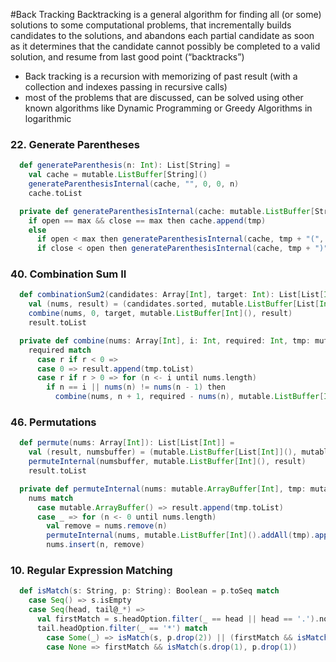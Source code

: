 #Back Tracking
Backtracking is a general algorithm for finding all (or some) solutions to some computational problems, that incrementally builds candidates to the solutions, and abandons each partial candidate as soon as it determines that the candidate cannot possibly be completed to a valid solution, and resume from last good point (“backtracks”)
- Back tracking is a recursion with memorizing of past result (with a collection and indexes passing in recursive calls) 
- most of the problems that are discussed, can be solved using other known algorithms like Dynamic Programming or Greedy Algorithms in logarithmic

### 22. Generate Parentheses
```scala
  def generateParenthesis(n: Int): List[String] =
    val cache = mutable.ListBuffer[String]()
    generateParenthesisInternal(cache, "", 0, 0, n)
    cache.toList

  private def generateParenthesisInternal(cache: mutable.ListBuffer[String], tmp: String, open: Int, close: Int, max: Int): Unit =
    if open == max && close == max then cache.append(tmp)
    else
      if open < max then generateParenthesisInternal(cache, tmp + "(", open + 1, close, max)
      if close < open then generateParenthesisInternal(cache, tmp + ")", open, close + 1, max)
```

### 40. Combination Sum II
```scala
  def combinationSum2(candidates: Array[Int], target: Int): List[List[Int]] =
    val (nums, result) = (candidates.sorted, mutable.ListBuffer[List[Int]]())
    combine(nums, 0, target, mutable.ListBuffer[Int](), result)
    result.toList

  private def combine(nums: Array[Int], i: Int, required: Int, tmp: mutable.ListBuffer[Int], result: mutable.ListBuffer[List[Int]]): Unit =
    required match
      case r if r < 0 =>
      case 0 => result.append(tmp.toList)
      case r if r > 0 => for (n <- i until nums.length)
        if n == i || nums(n) != nums(n - 1) then
          combine(nums, n + 1, required - nums(n), mutable.ListBuffer[Int]().addAll(tmp).append(nums(n)), result)
```

### 46. Permutations
```scala
  def permute(nums: Array[Int]): List[List[Int]] =
    val (result, numsbuffer) = (mutable.ListBuffer[List[Int]](), mutable.ArrayBuffer[Int]().addAll(nums))
    permuteInternal(numsbuffer, mutable.ListBuffer[Int](), result)
    result.toList

  private def permuteInternal(nums: mutable.ArrayBuffer[Int], tmp: mutable.ListBuffer[Int], result: mutable.ListBuffer[List[Int]]): Unit =
    nums match
      case mutable.ArrayBuffer() => result.append(tmp.toList)
      case _ => for (n <- 0 until nums.length)
        val remove = nums.remove(n)
        permuteInternal(nums, mutable.ListBuffer[Int]().addAll(tmp).append(remove), result)
        nums.insert(n, remove)
```

### 10. Regular Expression Matching
```scala
  def isMatch(s: String, p: String): Boolean = p.toSeq match
    case Seq() => s.isEmpty
    case Seq(head, tail@_*) =>
      val firstMatch = s.headOption.filter(_ == head || head == '.').nonEmpty
      tail.headOption.filter(_ == '*') match
        case Some(_) => isMatch(s, p.drop(2)) || (firstMatch && isMatch(s.drop(1), p))
        case None => firstMatch && isMatch(s.drop(1), p.drop(1))
```